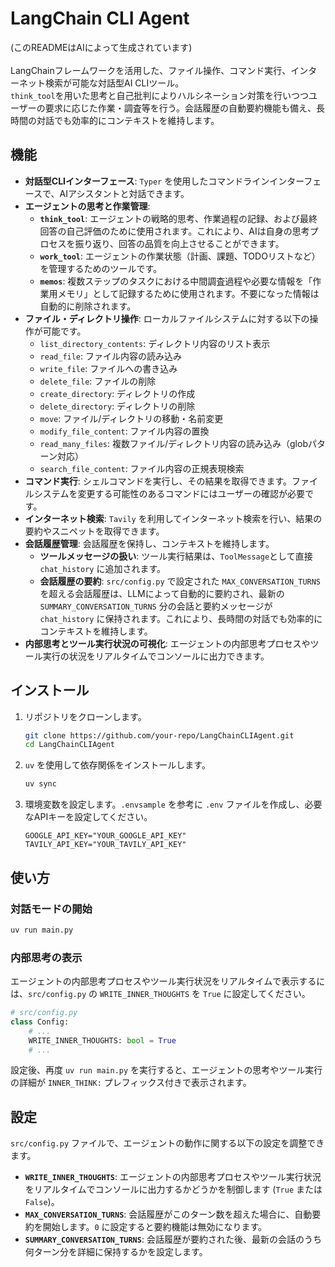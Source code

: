 # LangChain CLI Agent
(このREADMEはAIによって生成されています)<br>
<br>
LangChainフレームワークを活用した、ファイル操作、コマンド実行、インターネット検索が可能な対話型AI CLIツール。<br>
`think_tool`を用いた思考と自己批判によりハルシネーション対策を行いつつユーザーの要求に応じた作業・調査等を行う。会話履歴の自動要約機能も備え、長時間の対話でも効率的にコンテキストを維持します。

## 機能

*   **対話型CLIインターフェース**: `Typer` を使用したコマンドラインインターフェースで、AIアシスタントと対話できます。
*   **エージェントの思考と作業管理**:
    *   **`think_tool`**: エージェントの戦略的思考、作業過程の記録、および最終回答の自己評価のために使用されます。これにより、AIは自身の思考プロセスを振り返り、回答の品質を向上させることができます。
    *   **`work_tool`**: エージェントの作業状態（計画、課題、TODOリストなど）を管理するためのツールです。
    *   **`memos`**: 複数ステップのタスクにおける中間調査過程や必要な情報を「作業用メモリ」として記録するために使用されます。不要になった情報は自動的に削除されます。
*   **ファイル・ディレクトリ操作**: ローカルファイルシステムに対する以下の操作が可能です。
    *   `list_directory_contents`: ディレクトリ内容のリスト表示
    *   `read_file`: ファイル内容の読み込み
    *   `write_file`: ファイルへの書き込み
    *   `delete_file`: ファイルの削除
    *   `create_directory`: ディレクトリの作成
    *   `delete_directory`: ディレクトリの削除
    *   `move`: ファイル/ディレクトリの移動・名前変更
    *   `modify_file_content`: ファイル内容の置換
    *   `read_many_files`: 複数ファイル/ディレクトリ内容の読み込み（globパターン対応）
    *   `search_file_content`: ファイル内容の正規表現検索
*   **コマンド実行**: シェルコマンドを実行し、その結果を取得できます。ファイルシステムを変更する可能性のあるコマンドにはユーザーの確認が必要です。
*   **インターネット検索**: `Tavily` を利用してインターネット検索を行い、結果の要約やスニペットを取得できます。
*   **会話履歴管理**: 会話履歴を保持し、コンテキストを維持します。
    *   **ツールメッセージの扱い**: ツール実行結果は、`ToolMessage`として直接 `chat_history` に追加されます。
    *   **会話履歴の要約**: `src/config.py` で設定された `MAX_CONVERSATION_TURNS` を超える会話履歴は、LLMによって自動的に要約され、最新の `SUMMARY_CONVERSATION_TURNS` 分の会話と要約メッセージが `chat_history` に保持されます。これにより、長時間の対話でも効率的にコンテキストを維持します。
*   **内部思考とツール実行状況の可視化**: エージェントの内部思考プロセスやツール実行の状況をリアルタイムでコンソールに出力できます。

## インストール

1.  リポジトリをクローンします。
    ```bash
    git clone https://github.com/your-repo/LangChainCLIAgent.git
    cd LangChainCLIAgent
    ```
2.  `uv` を使用して依存関係をインストールします。
    ```bash
    uv sync
    ```
3.  環境変数を設定します。`.envsample` を参考に `.env` ファイルを作成し、必要なAPIキーを設定してください。
    ```
    GOOGLE_API_KEY="YOUR_GOOGLE_API_KEY"
    TAVILY_API_KEY="YOUR_TAVILY_API_KEY"
    ```

## 使い方

### 対話モードの開始

```bash
uv run main.py
```

### 内部思考の表示

エージェントの内部思考プロセスやツール実行状況をリアルタイムで表示するには、`src/config.py` の `WRITE_INNER_THOUGHTS` を `True` に設定してください。

```python
# src/config.py
class Config:
    # ...
    WRITE_INNER_THOUGHTS: bool = True
    # ...
```

設定後、再度 `uv run main.py` を実行すると、エージェントの思考やツール実行の詳細が `INNER_THINK:` プレフィックス付きで表示されます。

## 設定

`src/config.py` ファイルで、エージェントの動作に関する以下の設定を調整できます。

*   **`WRITE_INNER_THOUGHTS`**: エージェントの内部思考プロセスやツール実行状況をリアルタイムでコンソールに出力するかどうかを制御します (`True` または `False`)。
*   **`MAX_CONVERSATION_TURNS`**: 会話履歴がこのターン数を超えた場合に、自動要約を開始します。`0` に設定すると要約機能は無効になります。
*   **`SUMMARY_CONVERSATION_TURNS`**: 会話履歴が要約された後、最新の会話のうち何ターン分を詳細に保持するかを設定します。
